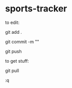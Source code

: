 # sports-tracker


to edit:

git add .

git commit -m "<your-message>"
  
git push


to get stuff:
  
git pull


:q <hit enter>
